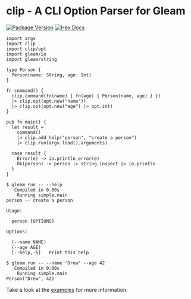 # clip - A CLI Option Parser for Gleam

[![Package Version](https://img.shields.io/hexpm/v/clip)](https://hex.pm/packages/clip)
[![Hex Docs](https://img.shields.io/badge/hex-docs-ffaff3)](https://hexdocs.pm/clip/)

```gleam
import argv
import clip
import clip/opt
import gleam/io
import gleam/string

type Person {
  Person(name: String, age: Int)
}

fn command() {
  clip.command(fn(name) { fn(age) { Person(name, age) } })
  |> clip.opt(opt.new("name"))
  |> clip.opt(opt.new("age") |> opt.int)
}

pub fn main() {
  let result =
    command()
    |> clip.add_help("person", "create a person")
    |> clip.run(argv.load().arguments)

  case result {
    Error(e) -> io.println_error(e)
    Ok(person) -> person |> string.inspect |> io.println
  }
}
```

```
$ gleam run -- --help
   Compiled in 0.00s
    Running simple.main
person -- create a person

Usage:

  person [OPTIONS]

Options:

  (--name NAME)
  (--age AGE)
  [--help,-h]   Print this help
```

```
$ gleam run -- --name "Drew" --age 42
   Compiled in 0.00s
    Running simple.main
Person("Drew", 42)
```

Take a look at the
[examples](https://github.com/drewolson/clip/tree/main/examples) for more information.

